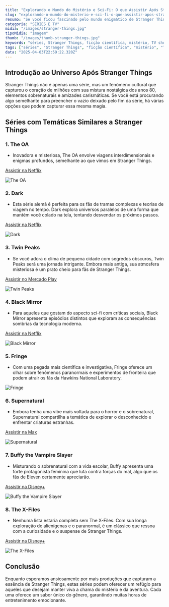 ```yaml
---
title: "Explorando o Mundo do Mistério e Sci-Fi: O que Assistir Após Stranger Things"
slug: "explorando-o-mundo-do-misterio-e-sci-fi-o-que-assistir-apos-stranger-things"
resumo: "Se você ficou fascinado pelo mundo enigmático de Stranger Things, este artigo é para você. Descubra séries que capturam a mesma essência de mistério, ficção científica e aventuras emocionantes para continuar sua jornada no universo do entretenimento."
categoria: "SÉRIES E TV"
midia: "/images/stranger-things.jpg"
tipoMidia: "imagem"
thumb: "/images/thumb-stranger-things.jpg"
keywords: "séries, Stranger Things, ficção científica, mistério, TV shows, entretenimento, dicas de séries, sobrenatural"
tags: ["séries", "Stranger Things", "ficção científica", "mistério", "TV shows", "entretenimento", "dicas de séries", "sobrenatural"]
data: "2025-04-03T22:59:22.320Z"
---
```


## Introdução ao Universo Após Stranger Things

Stranger Things não é apenas uma série, mas um fenômeno cultural que capturou o coração de milhões com sua mistura nostálgica dos anos 80, elementos sobrenaturais e amizades carismáticas. Se você está procurando algo semelhante para preencher o vazio deixado pelo fim da série, há várias opções que podem capturar essa mesma magia.

## Séries com Temáticas Similares a Stranger Things

### 1. **The OA**

- Inovadora e misteriosa, The OA envolve viagens interdimensionais e enigmas profundos, semelhante ao que vimos em Stranger Things.

[Assistir na Netflix](https://www.netflix.com/watch/80044950)

![The OA](/images/The-OA.jpg)

### 2. **Dark**

- Esta série alemã é perfeita para os fãs de tramas complexas e teorias de viagem no tempo. Dark explora universos paralelos de uma forma que mantém você colado na tela, tentando desvendar os próximos passos.

[Assistir na Netflix](https://www.netflix.com/watch/80100172)

![Dark](/images/Dark.jpg)

### 3. **Twin Peaks**

- Se você adora o clima de pequena cidade com segredos obscuros, Twin Peaks será uma jornada intrigante. Embora mais antiga, sua atmosfera misteriosa é um prato cheio para fãs de Stranger Things.

[Assistir no Mercado Play](https://play.mercadolivre.com.br/assistir/twin-peaks/b6cd8d50d6d641b1879505ef8967775b?matt_tool=39220561)

![Twin Peaks](/images/Twin-Peaks.webp)

### 4. **Black Mirror**

- Para aqueles que gostam do aspecto sci-fi com críticas sociais, Black Mirror apresenta episódios distintos que exploram as consequências sombrias da tecnologia moderna.

[Assistir na Netflix](https://www.netflix.com/watch/70264888)

![Black Mirror](/images/blackmirrorplaytest.jpg)

### 5. **Fringe**

- Com uma pegada mais científica e investigativa, Fringe oferece um olhar sobre fenômenos paranormais e experimentos de fronteira que podem atrair os fãs da Hawkins National Laboratory.

![Fringe](/images/Fringe.jpg)

### 6. **Supernatural**

- Embora tenha uma vibe mais voltada para o horror e o sobrenatural, Supernatural compartilha a temática de explorar o desconhecido e enfrentar criaturas estranhas.

[Assistir na Max](https://play.max.com/show/759711ff-f46f-4c29-9134-84e247e0e7da)

![Supernatural](/images/Supernatural.jpg)

### 7. **Buffy the Vampire Slayer**

- Misturando o sobrenatural com a vida escolar, Buffy apresenta uma forte protagonista feminina que luta contra forças do mal, algo que os fãs de Eleven certamente apreciarão.

[Assistir na Disney+](https://www.disneyplus.com/browse/entity-f2c277c5-62b4-417c-b277-8435b70176dd?distributionPartner=google)

![Buffy the Vampire Slayer](/images/Buffy-the-Vampire-Slayer.jpg)

### 8. **The X-Files**

- Nenhuma lista estaria completa sem The X-Files. Com sua longa exploração de alienígenas e o paranormal, é um clássico que ressoa com a curiosidade e o suspense de Stranger Things.

[Assistir na Disney+](https://www.disneyplus.com/pt-br/browse/entity-d6a7aec6-72d2-46bb-b337-2cb412df64c8)

![The X-Files](/images/The-X-Files.webp)

## Conclusão

Enquanto esperamos ansiosamente por mais produções que capturam a essência de Stranger Things, estas séries podem oferecer um refúgio para aqueles que desejam manter viva a chama do mistério e da aventura. Cada uma oferece um sabor único do gênero, garantindo muitas horas de entretenimento emocionante.